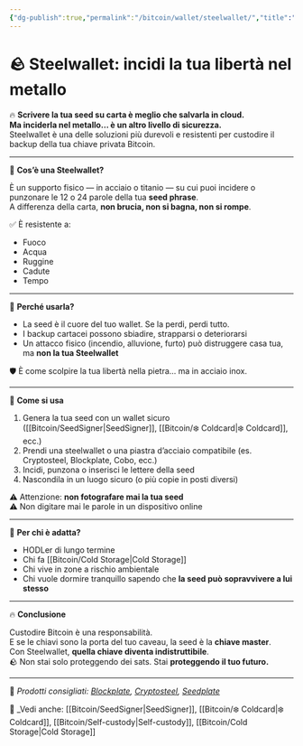 ```yaml
---
{"dg-publish":true,"permalink":"/bitcoin/wallet/steelwallet/","title":"🪨 Steelwallet: incidi la tua libertà nel metallo","tags":["Bitcoin","Seed","Backup","Sicurezza","ColdStorage","SelfCustody"]}
---
```



# 🪨 Steelwallet: incidi la tua libertà nel metallo

🔥 **Scrivere la tua seed su carta è meglio che salvarla in cloud.  
Ma inciderla nel metallo… è un altro livello di sicurezza.**  
Steelwallet è una delle soluzioni più durevoli e resistenti per custodire il backup della tua chiave privata Bitcoin.

---

🧱 **Cos’è una Steelwallet?**

È un supporto fisico — in acciaio o titanio — su cui puoi incidere o punzonare le 12 o 24 parole della tua **seed phrase**.  
A differenza della carta, **non brucia, non si bagna, non si rompe**.

✅ È resistente a:
- Fuoco  
- Acqua  
- Ruggine  
- Cadute  
- Tempo

---

🔐 **Perché usarla?**

- La seed è il cuore del tuo wallet. Se la perdi, perdi tutto.  
- I backup cartacei possono sbiadire, strapparsi o deteriorarsi  
- Un attacco fisico (incendio, alluvione, furto) può distruggere casa tua, ma **non la tua Steelwallet**

🛡️ È come scolpire la tua libertà nella pietra… ma in acciaio inox.

---

🔧 **Come si usa**

1. Genera la tua seed con un wallet sicuro ([[Bitcoin/SeedSigner\|SeedSigner]], [[Bitcoin/❄️ Coldcard\|❄️ Coldcard]], ecc.)  
2. Prendi una steelwallet o una piastra d’acciaio compatibile (es. Cryptosteel, Blockplate, Cobo, ecc.)  
3. Incidi, punzona o inserisci le lettere della seed  
4. Nascondila in un luogo sicuro (o più copie in posti diversi)

⚠️ Attenzione: **non fotografare mai la tua seed**  
⚠️ Non digitare mai le parole in un dispositivo online

---

🎯 **Per chi è adatta?**

- HODLer di lungo termine  
- Chi fa [[Bitcoin/Cold Storage\|Cold Storage]]  
- Chi vive in zone a rischio ambientale  
- Chi vuole dormire tranquillo sapendo che **la seed può sopravvivere a lui stesso**

---

🔥 **Conclusione**

Custodire Bitcoin è una responsabilità.  
E se le chiavi sono la porta del tuo caveau, la seed è la **chiave master**.  
Con Steelwallet, **quella chiave diventa indistruttibile**.  
🪨 Non stai solo proteggendo dei sats. Stai **proteggendo il tuo futuro.**

---

🔗 _Prodotti consigliati: [Blockplate](https://blockplate.com), [Cryptosteel](https://cryptosteel.com), [Seedplate](https://seedplate.com)_

📎 _Vedi anche: [[Bitcoin/SeedSigner\|SeedSigner]], [[Bitcoin/❄️ Coldcard\|❄️ Coldcard]], [[Bitcoin/Self-custody\|Self-custody]], [[Bitcoin/Cold Storage\|Cold Storage]]